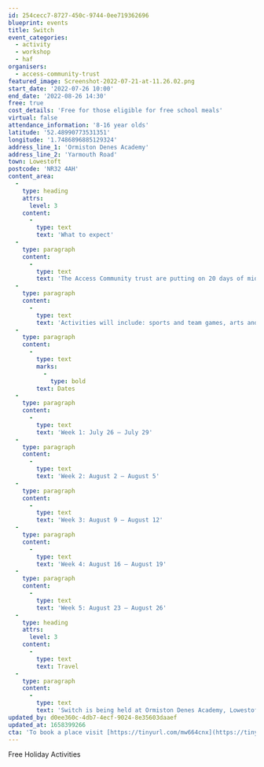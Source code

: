 ```yaml
---
id: 254cecc7-8727-450c-9744-0ee719362696
blueprint: events
title: Switch
event_categories:
  - activity
  - workshop
  - haf
organisers:
  - access-community-trust
featured_image: Screenshot-2022-07-21-at-11.26.02.png
start_date: '2022-07-26 10:00'
end_date: '2022-08-26 14:30'
free: true
cost_details: 'Free for those eligible for free school meals'
virtual: false
attendance_information: '8-16 year olds'
latitude: '52.48990773531351'
longitude: '1.7486896885129324'
address_line_1: 'Ormiston Denes Academy'
address_line_2: 'Yarmouth Road'
town: Lowestoft
postcode: 'NR32 4AH'
content_area:
  -
    type: heading
    attrs:
      level: 3
    content:
      -
        type: text
        text: 'What to expect'
  -
    type: paragraph
    content:
      -
        type: text
        text: 'The Access Community trust are putting on 20 days of mid-week activities over the school holidays with free places available to those eligible for free school meals.'
  -
    type: paragraph
    content:
      -
        type: text
        text: 'Activities will include: sports and team games, arts and crafts, outdoor learning, mindfulness, music and media workshops. A free healthy lunch is included each day! (£20 per day for those not eligible.)'
  -
    type: paragraph
    content:
      -
        type: text
        marks:
          -
            type: bold
        text: Dates
  -
    type: paragraph
    content:
      -
        type: text
        text: 'Week 1: July 26 – July 29'
  -
    type: paragraph
    content:
      -
        type: text
        text: 'Week 2: August 2 – August 5'
  -
    type: paragraph
    content:
      -
        type: text
        text: 'Week 3: August 9 – August 12'
  -
    type: paragraph
    content:
      -
        type: text
        text: 'Week 4: August 16 – August 19'
  -
    type: paragraph
    content:
      -
        type: text
        text: 'Week 5: August 23 – August 26'
  -
    type: heading
    attrs:
      level: 3
    content:
      -
        type: text
        text: Travel
  -
    type: paragraph
    content:
      -
        type: text
        text: 'Switch is being held at Ormiston Denes Academy, Lowestoft, NR32 4AH. The nearest bus stop is at Denes High School stop and is serviced by the Coastal Clipper, Coastal Reds and Coast Link buses. Lowestoft has a train station which is a 25 minute walk from the venue.'
updated_by: d0ee360c-4db7-4ecf-9024-8e35603daaef
updated_at: 1658399266
cta: 'To book a place visit [https://tinyurl.com/mw664cnx](https://tinyurl.com/mw664cnx )'
---
```

Free Holiday Activities